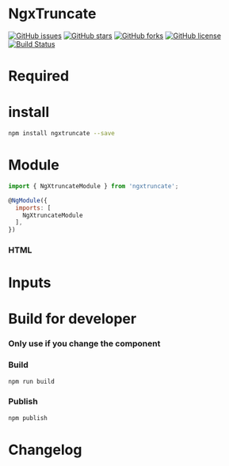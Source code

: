# NgxTruncate

[![GitHub issues](https://img.shields.io/github/issues/amarkes/br-masker-ionic-3.svg)](https://github.com/amarkes/br-masker-ionic-3/issues)
[![GitHub stars](https://img.shields.io/github/stars/amarkes/br-masker-ionic-3.svg)](https://github.com/amarkes/br-masker-ionic-3/stargazers)
[![GitHub forks](https://img.shields.io/github/forks/amarkes/br-masker-ionic-3.svg)](https://github.com/amarkes/br-masker-ionic-3/network)
[![GitHub license](https://img.shields.io/badge/license-MIT-blue.svg)](https://raw.githubusercontent.com/amarkes/br-masker-ionic-3/master/LICENSE)
[![Build Status](https://travis-ci.org/amarkes/brmasker-ionic.svg?branch=master)](https://travis-ci.org/amarkes/br-masker-ionic-3)



# Required

# install

```sh
npm install ngxtruncate --save
```

# Module

```javascript
import { NgXtruncateModule } from 'ngxtruncate';

@NgModule({
  imports: [
    NgXtruncateModule
  ],
})

```

### HTML

# Inputs


# Build for developer

### Only use if you change the component

### Build

```sh
npm run build
```

### Publish

```sh
npm publish
```

# Changelog

